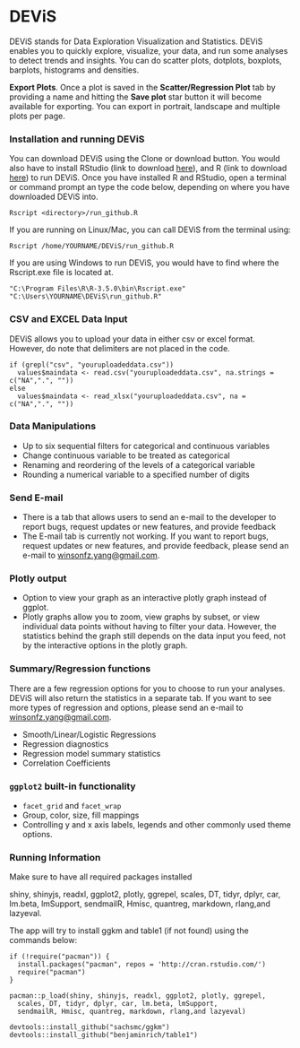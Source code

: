 # DEViS

DEViS stands for Data Exploration Visualization and Statistics. DEViS enables you to quickly explore, visualize, your data, and run some analyses to detect trends and insights. You can do scatter plots, dotplots, boxplots, barplots, histograms and densities.

**Export Plots**. Once a plot is saved in the **Scatter/Regression Plot** tab by providing a name and hitting the **Save plot** star button it will become available for exporting. You can export in portrait, landscape and multiple plots per page.  

### Installation and running DEViS
You can download DEViS using the Clone or download button. You would also have to install RStudio (link to download <a href="https://www.rstudio.com/products/rstudio/download/#download">here</a>), and R (link to download <a href="https://cran.r-project.org/">here</a>) to run DEViS. Once you have installed R and RStudio, open a terminal or command prompt an type the code below, depending on where you have downloaded DEViS into.

```
Rscript <directory>/run_github.R
```

If you are running on Linux/Mac, you can call DEViS from the terminal using:
```
Rscript /home/YOURNAME/DEViS/run_github.R
```

If you are using Windows to run DEViS, you would have to find where the Rscript.exe file is located at.
```
"C:\Program Files\R\R-3.5.0\bin\Rscript.exe" "C:\Users\YOURNAME\DEViS\run_github.R"
```


### CSV and EXCEL Data Input

DEViS allows you to upload your data in either csv or excel format. However, do note that delimiters are not placed in the code.
```
if (grepl("csv", "youruploadeddata.csv"))
  values$maindata <- read.csv("youruploadeddata.csv", na.strings = c("NA",".", ""))
else
  values$maindata <- read_xlsx("youruploadeddata.csv", na = c("NA",".", ""))

```

### Data Manipulations
* Up to six sequential filters for categorical and continuous variables
* Change continuous variable to be treated as categorical
* Renaming and reordering of the levels of a categorical variable
* Rounding a numerical variable to a specified number of digits

### Send E-mail
* There is a tab that allows users to send an e-mail to the developer to report bugs, request updates or new features, and provide feedback
* The E-mail tab is currently not working. If you want to report bugs, request updates or new features, and provide feedback, please send an e-mail to winsonfz.yang@gmail.com.

### Plotly output
* Option to view your graph as an interactive plotly graph instead of ggplot.
* Plotly graphs allow you to zoom, view graphs by subset, or view individual data points without having to filter your data. However, the statistics behind the graph still depends on the data input you feed, not by the interactive options in the plotly graph.

### Summary/Regression functions
There are a few regression options for you to choose to run your analyses. DEViS will also return the statistics in a separate tab. If you want to see more types of regression and options, please send an e-mail to winsonfz.yang@gmail.com.
* Smooth/Linear/Logistic Regressions
* Regression diagnostics
* Regression model summary statistics
* Correlation Coefficients

### `ggplot2` built-in functionality
* `facet_grid` and `facet_wrap`
* Group, color, size, fill mappings
* Controlling y and x axis labels, legends and other commonly used theme options.

### Running Information
Make sure to have all required packages installed

shiny, shinyjs, readxl, ggplot2, plotly, ggrepel, scales, DT, tidyr, dplyr, car, lm.beta, lmSupport,
sendmailR, Hmisc, quantreg, markdown, rlang,and lazyeval.

The app will try to install ggkm and table1 (if not found) using the commands below:
```
if (!require("pacman")) {
  install.packages("pacman", repos = 'http://cran.rstudio.com/')
  require("pacman")
}

pacman::p_load(shiny, shinyjs, readxl, ggplot2, plotly, ggrepel,
  scales, DT, tidyr, dplyr, car, lm.beta, lmSupport,
  sendmailR, Hmisc, quantreg, markdown, rlang,and lazyeval)

devtools::install_github("sachsmc/ggkm")
devtools::install_github("benjaminrich/table1")
```
